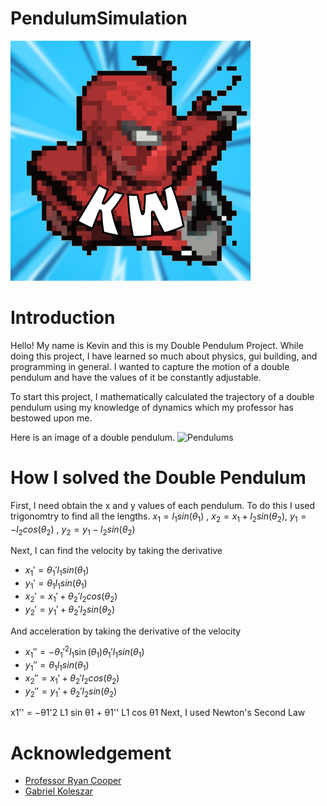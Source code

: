 # PendulumSimulation
<img src="SpiderManIcon!.png"></img>


# Introduction
<p>Hello! My name is Kevin and this is my Double Pendulum Project. While doing this project, I have learned so much about physics, gui building, and programming in general. I wanted to capture the motion of a double pendulum and have the values of it be constantly adjustable.</p>

<p> To start this project, I mathematically calculated the trajectory of a double pendulum using my knowledge of dynamics which my professor has bestowed upon me.</p>
Here is an image of a double pendulum.
<img src= "https://upload.wikimedia.org/wikipedia/commons/thumb/7/78/Double-Pendulum.svg/800px-Double-Pendulum.svg.png" alt = "Pendulums"></img>


# How I solved the Double Pendulum

First, I need obtain the x and y values of each pendulum. To do this I used trigonomtry to find all the lengths.
$x_1= l_1sin(\theta_1)$ , $x_2= x_1+l_2sin(\theta_2)$, $y_1= -l_2cos(\theta_2)$ , $y_2= y_1-l_2sin(\theta_2)$

Next, I can find the velocity by taking the derivative


- $x_1'= \theta_1'l_1sin(\theta_1)$
- $y_1'=\theta_1l_1sin(\theta_1)$
- $x_2'= x_1'+\theta_2'l_2cos(\theta_2)$
- $y_2'=y_1'+\theta_2'l_2sin(\theta_2)$

And acceleration by taking the derivative of the velocity

- $x_1''= -\theta_1'^2 l_1\sin(\theta_1)\theta_1'l_1sin(\theta_1)$
- $y_1''=\theta_1l_1sin(\theta_1)$
- $x_2''= x_1'+\theta_2'l_2cos(\theta_2)$
- $y_2''=y_1'+\theta_2'l_2sin(\theta_2)$

x1'' = −θ1'2 L1 sin θ1 + θ1'' L1 cos θ1
Next, I used Newton's Second Law 


  
# Acknowledgement
- [Professor Ryan Cooper](https://github.com/cooperrc)
- [Gabriel Koleszar](https://github.com/gabekole)


